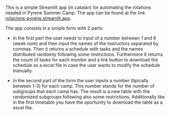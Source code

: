 This is a simple Streamlit app (in catalan) for automating the rotations needed in Pyrene Summer Camp. The app can be found at the link [rotacions-pyrene.streamlit.app](https://rotacions-pyrene.streamlit.app/).

The app consists in a simple form with 2 parts:
  - In the first part the user needs to input of a number between 1 and 6 (week num) and then input the names of the instructors separated by commas. Then it returns a schedule with tasks and the names distributed randomly following some restrictions. Furthermore it returns the count of tasks for each monitor and a link button to download the schedule as a excel file in case the user wants to modify the schedule manually.

  - In the second part of the form the user inputs a number (tipically between 1-3) for each camp. This number stands for the number of subgroups that each camp has. The result is a new table with the randomized subgroups following also some restrictions. Additionally like in the first timetable you have the oportunity to download the table as a excel file.
